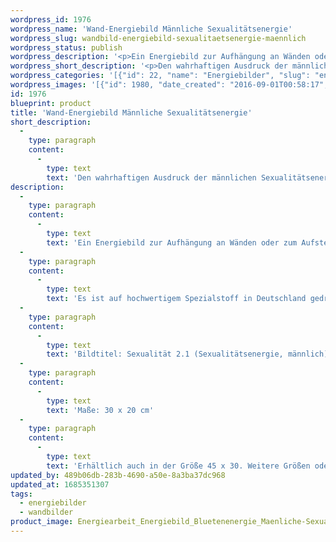 ```yaml
---
wordpress_id: 1976
wordpress_name: 'Wand-Energiebild Männliche Sexualitätsenergie'
wordpress_slug: wandbild-energiebild-sexualitaetsenergie-maennlich
wordpress_status: publish
wordpress_description: '<p>Ein Energiebild zur Aufhängung an Wänden oder zum Aufstellen im Raum mit einem aktivierbaren Schwingungsfeld zu: Sexualitätsenergie – Mannsein – Schaffenskraft – Ausdruck: Die männliche Sexualitätsenergie in ihrer wahrhaftigen Ausdrucksweise intensivieren.</p><p>Es ist auf hochwertigem Spezialstoff in Deutschland gedruckt und sorgfältig in Handarbeit auf Holzkeilrahmen aufgezogen. Laut Herstellerangaben ist der farbintensive Druck 70 Jahre lichtecht, waschbar und in einem umweltorientierten Verfahren hergestellt. Der Oberstoff ist mit einer Spezialbeschichtung unterfüttert, so dass, bei Aufhängung an der Wand, der rückseitige Holzrahmen auch bei hellen Farben unsichtbar ist.</p><p>Bildtitel: Sexualität 2.1 (Sexualitätsenergie, männlich). Reihe: Sexualität</p><p>Maße: 30 x 20 cm</p><p>Erhältlich auch in der Größe 45 x 30. Weitere Größen oder andere Seitenverhältnisse, sind bis 200 cm individuell für Sie innerhalb weniger Tage herstellbar. Bitte kontaktieren Sie uns hierfür unter <a href="mailto:info@elvedenverlag.de">info@elvedenverlag.de</a>.</p><p><a href="https://my.feenbaum.de/anwendung-energie-wandbilder/">Anwendungshinweise</a>      <a href="https://my.feenbaum.de/produktinformation-wandbilder/">Produktinformationen</a></p>'
wordpress_short_description: '<p>Den wahrhaftigen Ausdruck der männlichen Sexualitätsenergie intensivieren</p>'
wordpress_categories: '[{"id": 22, "name": "Energiebilder", "slug": "energiebilder"}, {"id": 24, "name": "Wandbilder", "slug": "wandbilder"}]'
wordpress_images: '[{"id": 1980, "date_created": "2016-09-01T00:58:17", "date_created_gmt": "2016-08-31T20:58:17", "date_modified": "2016-09-01T00:58:17", "date_modified_gmt": "2016-08-31T20:58:17", "src": "https://my.feenbaum.de/wp-content/uploads/2016/09/Energiearbeit_Energiebild_Bluetenenergie_Maenliche-Sexualitaet_Muenchen_8x8-W.jpg", "name": "Energiearbeit_Energiebild_Bluetenenergie_Maenliche-Sexualitaet_Muenchen_8x8-W", "alt": ""}]'
id: 1976
blueprint: product
title: 'Wand-Energiebild Männliche Sexualitätsenergie'
short_description:
  -
    type: paragraph
    content:
      -
        type: text
        text: 'Den wahrhaftigen Ausdruck der männlichen Sexualitätsenergie intensivieren'
description:
  -
    type: paragraph
    content:
      -
        type: text
        text: 'Ein Energiebild zur Aufhängung an Wänden oder zum Aufstellen im Raum mit einem aktivierbaren Schwingungsfeld zu: Sexualitätsenergie – Mannsein – Schaffenskraft – Ausdruck: Die männliche Sexualitätsenergie in ihrer wahrhaftigen Ausdrucksweise intensivieren.'
  -
    type: paragraph
    content:
      -
        type: text
        text: 'Es ist auf hochwertigem Spezialstoff in Deutschland gedruckt und sorgfältig in Handarbeit auf Holzkeilrahmen aufgezogen. Laut Herstellerangaben ist der farbintensive Druck 70 Jahre lichtecht, waschbar und in einem umweltorientierten Verfahren hergestellt. Der Oberstoff ist mit einer Spezialbeschichtung unterfüttert, so dass, bei Aufhängung an der Wand, der rückseitige Holzrahmen auch bei hellen Farben unsichtbar ist.'
  -
    type: paragraph
    content:
      -
        type: text
        text: 'Bildtitel: Sexualität 2.1 (Sexualitätsenergie, männlich). Reihe: Sexualität'
  -
    type: paragraph
    content:
      -
        type: text
        text: 'Maße: 30 x 20 cm'
  -
    type: paragraph
    content:
      -
        type: text
        text: 'Erhältlich auch in der Größe 45 x 30. Weitere Größen oder andere Seitenverhältnisse, sind bis 200 cm individuell für Sie innerhalb weniger Tage herstellbar. Bitte kontaktieren Sie uns hierfür unter info@elvedenverlag.de.'
updated_by: 489b06db-283b-4690-a50e-8a3ba37dc968
updated_at: 1685351307
tags:
  - energiebilder
  - wandbilder
product_image: Energiearbeit_Energiebild_Bluetenenergie_Maenliche-Sexualitaet_Muenchen_8x8-W.jpg
---
```

